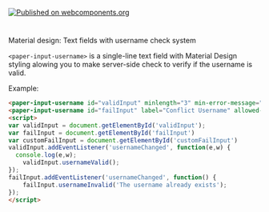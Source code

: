 [![Published on webcomponents.org](https://img.shields.io/badge/webcomponents.org-published-blue.svg)](https://www.webcomponents.org/element/koada-os/paper-input-username)

# <paper-input-username>

Material design: Text fields with username check system

`<paper-input-username>` is a single-line text field with Material Design styling alowing you to make server-side check to verify if the username is valid.

Example:

<!--

```
<custom-element-demo>
  <template>
    <link rel="import" href="paper-input-username.html">
    <next-code-block></next-code-block>
  </template>
</custom-element-demo>
```

-->

```html
<paper-input-username id="validInput" minlength="3" min-error-message="Your username must be longer." label="Valid Username" allowed-pattern="[a-zA-Z0-9]"></paper-input-username>
<paper-input-username id="failInput" label="Conflict Username" allowed-pattern="[a-zA-Z]" style="height:10px;"></paper-input-username>
<script>
var validInput = document.getElementById('validInput');
var failInput = document.getElementById('failInput')
var customFailInput = document.getElementById('customFailInput')
validInput.addEventListener('usernameChanged', function(e,w) {
  console.log(e,w);
    validInput.usernameValid();
});
failInput.addEventListener('usernameChanged', function() {
    failInput.usernameInvalid('The username already exists');
});
</script>
```
